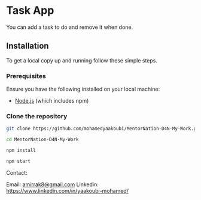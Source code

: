 # Task App

You can add a task to do and remove it when done.

## Installation

To get a local copy up and running follow these simple steps.

### Prerequisites

Ensure you have the following installed on your local machine:

- [Node.js](https://nodejs.org/en/download/) (which includes npm)

### Clone the repository

```sh
git clone https://github.com/mohamedyaakoubi/MentorNation-D4N-My-Work.git
```
```sh
cd MentorNation-D4N-My-Work
```
```sh
npm install
```
```sh
npm start
```
Contact:

Email: amirrak8@gmail.com
Linkedin: https://www.linkedin.com/in/yaakoubi-mohamed/
